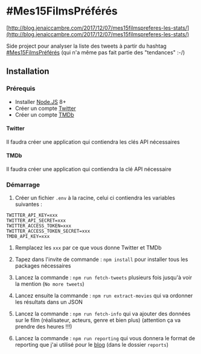 # #Mes15FilmsPréférés

[http://blog.jenaiccambre.com/2017/12/07/mes15filmspreferes-les-stats/](http://blog.jenaiccambre.com/2017/12/07/mes15filmspreferes-les-stats/)

Side project pour analyser la liste des tweets à partir du hashtag
[#Mes15FilmsPréférés](https://twitter.com/hashtag/mes15filmspreferes?f=tweets&vertical=default&src=hash)
(qui n'a même pas fait partie des "tendances" :-/)

## Installation

### Prérequis

* Installer [Node.JS](https://nodejs.org/en/) 8+
* Créer un compte [Twitter](https://twitter.com/)
* Créer un compte [TMDb](https://www.themoviedb.org/?language=en)

#### Twitter

Il faudra créer une application qui contiendra les clés API nécessaires

#### TMDb

Il faudra créer une application qui contiendra la clé API nécessaire

### Démarrage

1. Créer un fichier `.env` à la racine, celui ci contiendra les variables
   suivantes :

```
TWITTER_API_KEY=xxx
TWITTER_API_SECRET=xxx
TWITTER_ACCESS_TOKEN=xxx
TWITTER_ACCESS_TOKEN_SECRET=xxx
TMDB_API_KEY=xxx
```

1. Remplacez les `xxx` par ce que vous donne Twitter et TMDb

1. Tapez dans l'invite de commande : `npm install` pour installer tous les
   packages nécessaires

1. Lancez la commande : `npm run fetch-tweets` plusieurs fois jusqu'à voir la
   mention (`No more tweets`)

1. Lancez ensuite la commande : `npm run extract-movies` qui va ordonner les
   résultats dans un JSON

1. Lancez la commande : `npm run fetch-info` qui va ajouter des données sur le
   film (réalisateur, acteurs, genre et bien plus) (attention ça va prendre des
   heures !!!)

1. Lancez la commande : `npm run reporting` qui vous donnera le format de
   reporting que j'ai utilisé pour le
   [blog](http://blog.jenaiccambre.com/2017/12/07/mes15filmspreferes-les-stats/)
   (dans le dossier `reports`)
